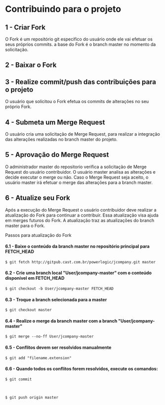 # Contribuindo para o projeto

## 1 - Criar Fork </br>

 O Fork é um repositório git especifico do usuário onde ele vai efetuar os seus próprios commits.
 a base do Fork é o branch master no momento da solicitação.

## 2 - Baixar o Fork </br>

## 3 - Realize commit/push das contribuições para o projeto </br>

 O usuário que solicitou o Fork efetua os commits de alterações no seu próprio Fork.

 
## 4 - Submeta um Merge Request

 O usuário cria uma solicitação de Merge Request, para realizar a integração das alterações realizadas no branch master do projeto.

 
## 5 - Aprovação do Merge Request

 O administrador master do repositorio verifica a solicitação de Merge Request do usuário contribuidor.
 O usuário master analisa as alterações e decide executar o merge ou não.
 Caso o Merge Request seja aceito, o usuário master irá efetuar o merge das alterações para a branch master.
 

## 6 - Atualize seu Fork

  Após a execução do Merge Request o usuário contribuidor deve realizar a atualização do Fork para continuar a contribuir. 
  Essa atualização visa ajuda em merges futuros do Fork. 
  A atualização traz as atualizações do branch master para o Fork.

  Passos para atualização do Fork

####  6.1 - Baixe o conteúdo da branch master no repositório principal para  FETCH_HEAD
    $ git fetch http://gitpub.cast.com.br/powerlogic/jcompany.git master
 

####  6.2 - Crie uma branch local "User/jcompany-master" com o conteúdo disponível em FETCH_HEAD
    $ git checkout -b User/jcompany-master FETCH_HEAD

####  6.3 - Troque a branch selecionada para a master
    $ git checkout master

####  6.4 - Realize o merge da branch master com a branch "User/jcompany-master"
    $ git merge --no-ff User/jcompany-master

####  6.5 - Conflitos devem ser resolvidos manualmente
    $ git add "filename.extension"
    
####  6.6 - Quando todos os conflitos forem resolvidos, execute os comandos:
    $ git commit
</br>

    $ git push origin master